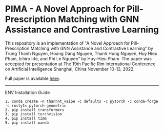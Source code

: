 # PIMA - A Novel Approach for Pill-Prescription Matching with GNN Assistance and Contrastive Learning

This repository is an implementation of "A Novel Approach for Pill-Prescription Matching with GNN Assistance and Contrastive Learning" by
Trung Thanh Nguyen, Hoang Dang Nguyen, Thanh Hung Nguyen, Huy Hieu Pham, Ichiro Ide, and Phi Le Nguyen" by Huy-Hieu Pham. The paper was accepted for presentation at The 19th Pacific Rim International Conference on Artificial Intelligence Shanghai, China November 10-13, 2022.

Full paper is available [here](https://github.com/AIoT-Lab-BKAI/PIMA/tree/main/paper).

---
ENV Installation Guide

```
1. conda create -n thanhnt_vaipe -c defaults -c pytorch -c conda-forge -c rusty1s pytorch-geometric
2. pip install transformers
3. pip install torchvision
4. pip install timm
5. pip install wandb
```
